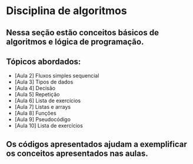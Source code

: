 # Disciplina de algoritmos

## Nessa seção estão conceitos básicos de algoritmos e lógica de programação.

## Tópicos abordados:

- [Aula 2] Fluxos simples sequencial
- [Aula 3] Tipos de dados
- [Aula 4] Decisão
- [Aula 5] Repetição
- [Aula 6] Lista de exercícios
- [Aula 7] Listas e arrays
- [Aula 8] Funções
- [Aula 9] Pseudocódigo
- [Aula 10] Lista de exercícios

## Os códigos apresentados ajudam a exemplificar os conceitos apresentados nas aulas.